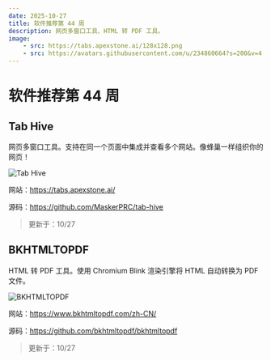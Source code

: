 ```yaml
---
date: 2025-10-27
title: 软件推荐第 44 周
description: 网页多窗口工具、HTML 转 PDF 工具。
image: 
    - src: https://tabs.apexstone.ai/128x128.png
    - src: https://avatars.githubusercontent.com/u/234860664?s=200&v=4
---
```


# 软件推荐第 44 周

## Tab Hive <Badge type="warning" text="Web" /> <Badge type="tip" text="桌面端" />

网页多窗口工具。支持在同一个页面中集成并查看多个网站。像蜂巢一样组织你的网页！

<ClientOnly><Img src="/images/software/2025/44/tab-hive.webp" alt="Tab Hive" /></ClientOnly>

网站：https://tabs.apexstone.ai/

源码：https://github.com/MaskerPRC/tab-hive

> 更新于：10/27

## BKHTMLTOPDF <Badge type="warning" text="Web" />

HTML 转 PDF 工具。使用 Chromium Blink 渲染引擎将 HTML 自动转换为 PDF 文件。

<ClientOnly><Img src="/images/software/2025/44/bkhtmltopdf.webp" alt="BKHTMLTOPDF" /></ClientOnly>

网站：https://www.bkhtmltopdf.com/zh-CN/

源码：https://github.com/bkhtmltopdf/bkhtmltopdf

> 更新于：10/27